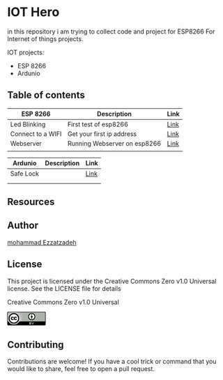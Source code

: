 # IOT Hero
in this repository i am trying to collect code and project for ESP8266  For Internet of things projects.


IOT projects:
<ul>
<li>ESP 8266</li> 
<li>Ardunio</li> 
</ul>


## Table of contents



|ESP 8266|Description|Link|
|---|---|---|
|Led Blinking|First test of esp8266 |<a href="/codes/esp8266/test1/">Link</a>  |
|Connect to a WIFI|Get your first ip address|<a href="/codes/esp8266/Wifi_1/">Link</a>  |
|Webserver| Running Webserver on esp8266|<a href="/codes/esp8266/Webserver">Link</a>  |
|    |   |<a href="/codes/esp8266/"></a>|





|Ardunio|Description|Link|
|---|---|---|
|Safe Lock  |   |  <a href="/codes/ardunio/Lock_door/">Link</a>  |
|    |   |  <a href="/codes/ardunio/"></a>  |
|    |   |  <a href="/codes/ardunio/"></a>  |




## Resources




## Author
[mohammad Ezzatzadeh](https://github.com/pakoti)

## License
This project is licensed under the Creative Commons Zero v1.0 Universal license. See the LICENSE file for details

Creative Commons Zero v1.0 Universal

<img src="/88x31.png" alt="Creative Commons Zero v1.0 Universal">




## Contributing

Contributions are welcome! If you have a cool trick or command that you would like to share, feel free to open a pull request.